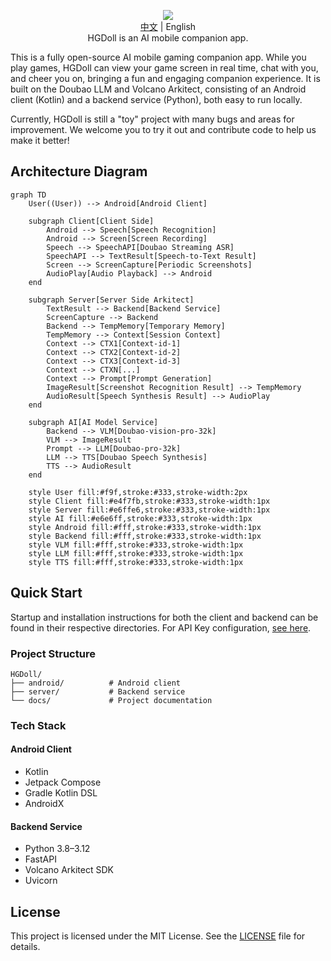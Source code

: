 <p align="center">
  <img src="https://raw.githubusercontent.com/521xueweihan/HGDoll/blob/main/docs/assets/icon.png"/>
  <br><a href="README.md">中文</a> | English
  <br>HGDoll is an AI mobile companion app.
</p>

This is a fully open-source AI mobile gaming companion app. While you play games, HGDoll can view your game screen in real time, chat with you, and cheer you on, bringing a fun and engaging companion experience. It is built on the Doubao LLM and Volcano Arkitect, consisting of an Android client (Kotlin) and a backend service (Python), both easy to run locally.

Currently, HGDoll is still a "toy" project with many bugs and areas for improvement. We welcome you to try it out and contribute code to help us make it better!

## Architecture Diagram

```mermaid
graph TD
    User((User)) --> Android[Android Client]
    
    subgraph Client[Client Side]
        Android --> Speech[Speech Recognition]
        Android --> Screen[Screen Recording]
        Speech --> SpeechAPI[Doubao Streaming ASR]
        SpeechAPI --> TextResult[Speech-to-Text Result]
        Screen --> ScreenCapture[Periodic Screenshots]
        AudioPlay[Audio Playback] --> Android
    end
    
    subgraph Server[Server Side Arkitect]
        TextResult --> Backend[Backend Service]
        ScreenCapture --> Backend
        Backend --> TempMemory[Temporary Memory]
        TempMemory --> Context[Session Context]
        Context --> CTX1[Context-id-1]
        Context --> CTX2[Context-id-2]
        Context --> CTX3[Context-id-3]
        Context --> CTXN[...]
        Context --> Prompt[Prompt Generation]
        ImageResult[Screenshot Recognition Result] --> TempMemory
        AudioResult[Speech Synthesis Result] --> AudioPlay
    end
    
    subgraph AI[AI Model Service]
        Backend --> VLM[Doubao-vision-pro-32k]
        VLM --> ImageResult
        Prompt --> LLM[Doubao-pro-32k]
        LLM --> TTS[Doubao Speech Synthesis]
        TTS --> AudioResult
    end

    style User fill:#f9f,stroke:#333,stroke-width:2px
    style Client fill:#e4f7fb,stroke:#333,stroke-width:1px
    style Server fill:#e6ffe6,stroke:#333,stroke-width:1px
    style AI fill:#e6e6ff,stroke:#333,stroke-width:1px
    style Android fill:#fff,stroke:#333,stroke-width:1px
    style Backend fill:#fff,stroke:#333,stroke-width:1px
    style VLM fill:#fff,stroke:#333,stroke-width:1px
    style LLM fill:#fff,stroke:#333,stroke-width:1px
    style TTS fill:#fff,stroke:#333,stroke-width:1px
```

## Quick Start

Startup and installation instructions for both the client and backend can be found in their respective directories. For API Key configuration, [see here](docs/key.md).

### Project Structure

```
HGDoll/
├── android/          # Android client
├── server/           # Backend service
└── docs/             # Project documentation
```

### Tech Stack

#### Android Client
- Kotlin
- Jetpack Compose
- Gradle Kotlin DSL
- AndroidX

#### Backend Service
- Python 3.8–3.12
- FastAPI
- Volcano Arkitect SDK
- Uvicorn

## License

This project is licensed under the MIT License. See the [LICENSE](LICENSE) file for details.